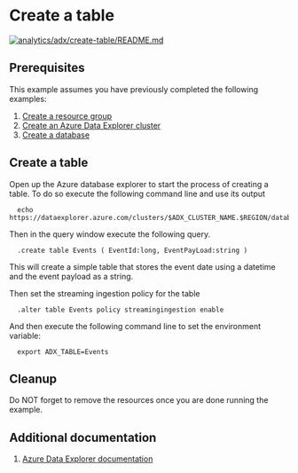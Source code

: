 
# Create a table

[![analytics/adx/create-table/README.md](https://github.com/Azure-Samples/java-on-azure-examples/actions/workflows/analytics_adx_create-table_README_md.yml/badge.svg)](https://github.com/Azure-Samples/java-on-azure-examples/actions/workflows/analytics_adx_create-table_README_md.yml)

## Prerequisites

This example assumes you have previously completed the following examples:

1. [Create a resource group](../../group/create/README.md)
1. [Create an Azure Data Explorer cluster](../create/README.md)
1. [Create a database](../create-database/README.md)

## Create a table

<!-- workflow.include(../create-database/README.md) -->

Open up the Azure database explorer to start the process of creating a table.
To do so execute the following command line and use its output 

<!-- workflow.skip() -->
```shell
  echo https://dataexplorer.azure.com/clusters/$ADX_CLUSTER_NAME.$REGION/databases/$ADX_DATABASE_NAME
```

Then in the query window execute the following query.

```text
  .create table Events ( EventId:long, EventPayLoad:string )
```

This will create a simple table that stores the event date using a datetime and
the event payload as a string.

Then set the streaming ingestion policy for the table

```text
  .alter table Events policy streamingingestion enable
```

And then execute the following command line to set the environment variable:

```shell
  export ADX_TABLE=Events
```

## Cleanup

Do NOT forget to remove the resources once you are done running the example.

## Additional documentation

1. [Azure Data Explorer documentation](https://docs.microsoft.com/azure/data-explorer/README.md)
